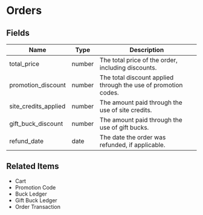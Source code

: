 # Orders

## Fields

| Name | Type | Description |
|------|------|-------------|
| total_price | number | The total price of the order, including discounts. |
| promotion_discount | number | The total discount applied through the use of promotion codes. |
| site_credits_applied | number | The amount paid through the use of site credits. |
| gift_buck_discount | number | The amount paid through the use of gift bucks. |
| refund_date | date | The date the order was refunded, if applicable. |

## Related Items

* Cart
* Promotion Code
* Buck Ledger
* Gift Buck Ledger
* Order Transaction
